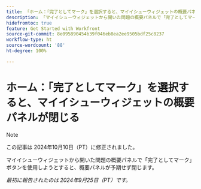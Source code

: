 ```yaml
---
title: 「ホーム：「完了としてマーク」を選択すると、マイイシューウィジェットの概要パネルが閉じる」
description: 「マイイシューウィジェットから開いた問題の概要パネルで「完了としてマーク」ボタンを使用しようとすると、概要パネルが予期せず閉じます。」
hidefromtoc: true
feature: Get Started with Workfront
source-git-commit: 8e095890454b39f046eb8ea2ee9505bdf25c8237
workflow-type: ht
source-wordcount: '88'
ht-degree: 100%

---
```



# ホーム：「完了としてマーク」を選択すると、マイイシューウィジェットの概要パネルが閉じる

>[!NOTE]
>
>この記事は 2024年10月10日（PT）に修正されました。

マイイシューウィジェットから開いた問題の概要パネルで「完了としてマーク」ボタンを使用しようとすると、概要パネルが予期せず閉じます。

_最初に報告されたのは 2024年9月25日（PT）です。_
